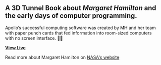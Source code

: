 ## A 3D Tunnel Book about ***Margaret Hamilton*** and the early days of computer programming.

Apollo’s successful computing software was created by MH and her team with paper punch cards that fed information into room-sized computers with no screen interface. :rocket::waning_gibbous_moon:

[**View Live**](https://khristin-ann.github.io/Margaret-Hamilton-Tunnel-Book/)

Read more about Margaret Hamilton on [NASA's website](https://science.nasa.gov/margaret-hamilton)
